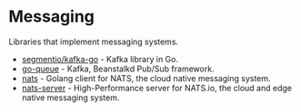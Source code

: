 # Messaging

Libraries that implement messaging systems.

- [segmentio/kafka-go](https://github.com/segmentio/kafka-go) - Kafka library in Go.
- [go-queue](https://github.com/zeromicro/go-queue) - Kafka, Beanstalkd Pub/Sub framework.
- [nats](https://github.com/nats-io/nats.go) - Golang client for NATS, the cloud native messaging system.
- [nats-server](https://github.com/nats-io/nats-server) - High-Performance server for NATS.io, the cloud and edge native messaging system.
